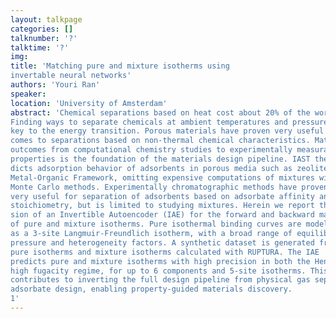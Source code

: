 ```yaml
---
layout: talkpage
categories: []
talknumber: '?'
talktime: '?'
img:
title: 'Matching pure and mixture isotherms using
invertable neural networks'
authors: 'Youri Ran'
speaker: 
location: 'University of Amsterdam'
abstract: 'Chemical separations based on heat cost about 20% of the worlds energy.
Finding ways to separate chemicals at ambient temperatures and pressures is
key to the energy transition. Porous materials have proven very useful when it
comes to separations based on non-thermal chemical characteristics. Matching
outcomes from computational chemistry studies to experimentally measurable
properties is the foundation of the materials design pipeline. IAST theory pre-
dicts adsorption behavior of adsorbents in porous media such as zeolites and
Metal-Organic Framework, omitting expensive computations of mixtures with
Monte Carlo methods. Experimentally chromatographic methods have proven
very useful for separation of adsorbents based on adsorbate affinity and binding
stoichiometry, but is limited to studying mixtures. Herein we report the regres-
sion of an Invertible Autoencoder (IAE) for the forward and backward mapping
of pure and mixture isotherms. Pure isothermal binding curves are modelled
as a 3-site Langmuir-Freundlich isotherm, with a broad range of equilibrium
pressure and heterogeneity factors. A synthetic dataset is generated from the
pure isotherms and mixture isotherms calculated with RUPTURA. The IAE
predicts pure and mixture isotherms with high precision in both the Henry and
high fugacity regime, for up to 6 components and 5-site isotherms. This work
contributes to inverting the full design pipeline from physical gas separation to
adsorbate design, enabling property-guided materials discovery.
1'
---
```

